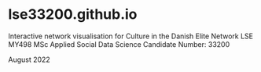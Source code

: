 # lse33200.github.io

Interactive network visualisation for Culture in the Danish Elite Network
LSE MY498
MSc Applied Social Data Science
Candidate Number: 33200

August 2022
